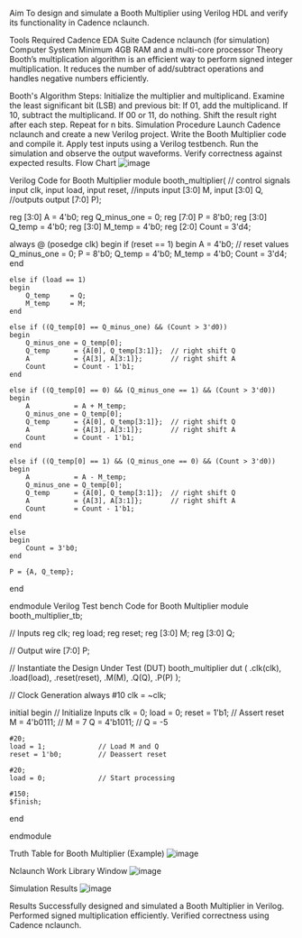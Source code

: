 Aim
To design and simulate a Booth Multiplier using Verilog HDL and verify its functionality in Cadence nclaunch.

Tools Required
Cadence EDA Suite
Cadence nclaunch (for simulation)
Computer System
Minimum 4GB RAM and a multi-core processor
Theory
Booth’s multiplication algorithm is an efficient way to perform signed integer multiplication. It reduces the number of add/subtract operations and handles negative numbers efficiently.

Booth's Algorithm Steps:
Initialize the multiplier and multiplicand.
Examine the least significant bit (LSB) and previous bit:
If 01, add the multiplicand.
If 10, subtract the multiplicand.
If 00 or 11, do nothing.
Shift the result right after each step.
Repeat for n bits.
Simulation Procedure
Launch Cadence nclaunch and create a new Verilog project.
Write the Booth Multiplier code and compile it.
Apply test inputs using a Verilog testbench.
Run the simulation and observe the output waveforms.
Verify correctness against expected results.
Flow Chart
![image](https://github.com/user-attachments/assets/02ec643c-e357-45f5-a20f-78cef6d3f751)


Verilog Code for Booth Multiplier
module booth_multiplier(
// control signals
input clk,
input load,
input reset,
//inputs
input [3:0] M,
input [3:0] Q,
//outputs
output [7:0] P);

reg [3:0] A          = 4'b0;
reg Q_minus_one = 0;
reg [7:0] P           = 8'b0;
reg [3:0] Q_temp      = 4'b0;
reg [3:0] M_temp      = 4'b0;
reg [2:0] Count       = 3'd4;

always @ (posedge clk)
begin
    if (reset == 1)
    begin
        A          = 4'b0;           // reset values
        Q_minus_one = 0;
        P          = 8'b0;
        Q_temp     = 4'b0;
        M_temp     = 4'b0;
        Count      = 3'd4;
    end

    else if (load == 1)
    begin
        Q_temp     = Q;
        M_temp     = M;
    end

    else if ((Q_temp[0] == Q_minus_one) && (Count > 3'd0))
    begin
        Q_minus_one = Q_temp[0];
        Q_temp      = {A[0], Q_temp[3:1]};  // right shift Q
        A           = {A[3], A[3:1]};       // right shift A
        Count       = Count - 1'b1;
    end

    else if ((Q_temp[0] == 0) && (Q_minus_one == 1) && (Count > 3'd0))
    begin
        A           = A + M_temp;
        Q_minus_one = Q_temp[0];
        Q_temp      = {A[0], Q_temp[3:1]};  // right shift Q
        A           = {A[3], A[3:1]};       // right shift A
        Count       = Count - 1'b1;
    end

    else if ((Q_temp[0] == 1) && (Q_minus_one == 0) && (Count > 3'd0))
    begin
        A           = A - M_temp;
        Q_minus_one = Q_temp[0];
        Q_temp      = {A[0], Q_temp[3:1]};  // right shift Q
        A           = {A[3], A[3:1]};       // right shift A
        Count       = Count - 1'b1;
    end

    else
    begin
        Count = 3'b0;
    end

    P = {A, Q_temp};
end

endmodule
Verilog Test bench Code for Booth Multiplier
module booth_multiplier_tb;

// Inputs
reg clk;
reg load;
reg reset;
reg [3:0] M;
reg [3:0] Q;

// Output
wire [7:0] P;

// Instantiate the Design Under Test (DUT)
booth_multiplier dut (
    .clk(clk),
    .load(load),
    .reset(reset),
    .M(M),
    .Q(Q),
    .P(P)
);

// Clock Generation
always #10 clk = ~clk;

initial begin
    // Initialize Inputs
    clk = 0;
    load = 0;
    reset = 1'b1;         // Assert reset
    M = 4'b0111;          // M = 7
    Q = 4'b1011;          // Q = -5

    #20;
    load = 1;             // Load M and Q
    reset = 1'b0;         // Deassert reset

    #20;
    load = 0;             // Start processing

    #150;
    $finish;
end

endmodule

Truth Table for Booth Multiplier (Example)
![image](https://github.com/user-attachments/assets/97e9b814-af41-4689-a01a-1525cb7f90c7)


Nclaunch Work Library Window
![image](https://github.com/user-attachments/assets/302494c8-8fda-4af7-a192-0078e0ab6c85)


Simulation Results
![image](https://github.com/user-attachments/assets/0cc1c563-ceba-4063-99ca-537eb2bd9bc6)


Results
Successfully designed and simulated a Booth Multiplier in Verilog. Performed signed multiplication efficiently. Verified correctness using Cadence nclaunch.
